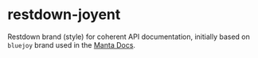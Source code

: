 restdown-joyent
===============

Restdown brand (style) for coherent API documentation,
initially based on `bluejoy` brand used in the
[Manta Docs](http://apidocs.joyent.com/manta).


